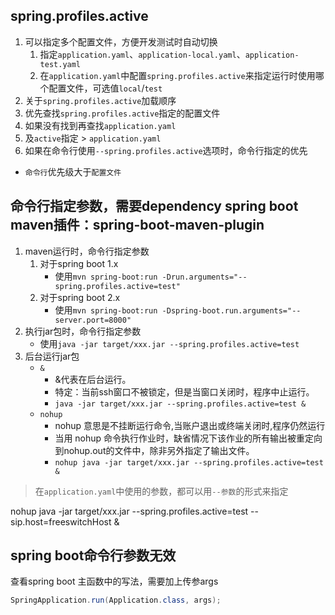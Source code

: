 ## spring.profiles.active
1. 可以指定多个配置文件，方便开发测试时自动切换
    1. 指定`application.yaml`、`application-local.yaml`、`application-test.yaml`
    2. 在`application.yaml`中配置`spring.profiles.active`来指定运行时使用哪个配置文件，可选值`local`/`test`
2. 关于`spring.profiles.active`加载顺序
  1. 优先查找`spring.profiles.active`指定的配置文件
  2. 如果没有找到再查找`application.yaml`
  3. 及`active`指定 > `application.yaml`
3. 如果在命令行使用`--spring.profiles.active`选项时，命令行指定的优先
  - `命令行`优先级大于`配置文件`

## 命令行指定参数，需要dependency spring boot maven插件：spring-boot-maven-plugin
1. maven运行时，命令行指定参数
    1. 对于spring boot 1.x
        - 使用`mvn spring-boot:run -Drun.arguments="--spring.profiles.active=test"`
    2. 对于spring boot 2.x
        - 使用`mvn spring-boot:run -Dspring-boot.run.arguments="--server.port=8000"`
2. 执行jar包时，命令行指定参数
    - 使用`java -jar target/xxx.jar --spring.profiles.active=test`
3. 后台运行jar包
    - `&`
        - &代表在后台运行。
        - 特定：当前ssh窗口不被锁定，但是当窗口关闭时，程序中止运行。
        - `java -jar target/xxx.jar --spring.profiles.active=test &`
    - `nohup`
        - nohup 意思是不挂断运行命令,当账户退出或终端关闭时,程序仍然运行
        - 当用 nohup 命令执行作业时，缺省情况下该作业的所有输出被重定向到nohup.out的文件中，除非另外指定了输出文件。
        - `nohup java -jar target/xxx.jar --spring.profiles.active=test &`


> 在`application.yaml`中使用的参数，都可以用`--参数`的形式来指定

nohup java -jar target/xxx.jar --spring.profiles.active=test --sip.host=freeswitchHost &

## spring boot命令行参数无效
查看spring boot 主函数中的写法，需要加上传参args
```java
SpringApplication.run(Application.class, args);
```
